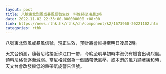 ```yaml
---
layout: post
title: 八號東北烈風或暴風信號生效　料維持至凌晨2時
date: 2022-11-02 22:33:00.000000000 +08:00
link: https://news.rthk.hk/rthk/ch/component/k2/1673960-20221102.htm
categories: rthk
---
```


八號東北烈風或暴風信號，現正生效，預計將會維持至明日凌晨2時。

天文台預測，隨著尼格接近珠江口一帶，今晚至明早初時本港仍有機會出現烈風。預料尼格會逐漸減弱。當尼格減弱為一個熱帶低氣壓，或本港的風力顯著緩和時，天文台會改發較低的熱帶氣旋警告信號。
